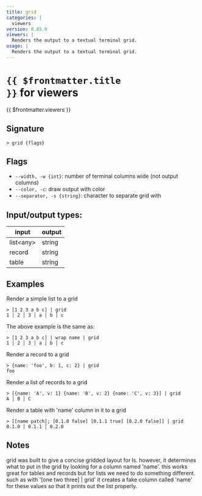 ```yaml
---
title: grid
categories: |
  viewers
version: 0.85.0
viewers: |
  Renders the output to a textual terminal grid.
usage: |
  Renders the output to a textual terminal grid.
---
```

<!-- This file is automatically generated. Please edit the command in https://github.com/nushell/nushell instead. -->

# <code>{{ $frontmatter.title }}</code> for viewers

<div class='command-title'>{{ $frontmatter.viewers }}</div>

## Signature

```> grid {flags} ```

## Flags

 -  `--width, -w {int}`: number of terminal columns wide (not output columns)
 -  `--color, -c`: draw output with color
 -  `--separator, -s {string}`: character to separate grid with


## Input/output types:

| input     | output |
| --------- | ------ |
| list\<any\> | string |
| record    | string |
| table     | string |
## Examples

Render a simple list to a grid
```nu
> [1 2 3 a b c] | grid
1 │ 2 │ 3 │ a │ b │ c

```

The above example is the same as:
```nu
> [1 2 3 a b c] | wrap name | grid
1 │ 2 │ 3 │ a │ b │ c

```

Render a record to a grid
```nu
> {name: 'foo', b: 1, c: 2} | grid
foo

```

Render a list of records to a grid
```nu
> [{name: 'A', v: 1} {name: 'B', v: 2} {name: 'C', v: 3}] | grid
A │ B │ C

```

Render a table with 'name' column in it to a grid
```nu
> [[name patch]; [0.1.0 false] [0.1.1 true] [0.2.0 false]] | grid
0.1.0 │ 0.1.1 │ 0.2.0

```

## Notes
grid was built to give a concise gridded layout for ls. however,
it determines what to put in the grid by looking for a column named
'name'. this works great for tables and records but for lists we
need to do something different. such as with '[one two three] | grid'
it creates a fake column called 'name' for these values so that it
prints out the list properly.